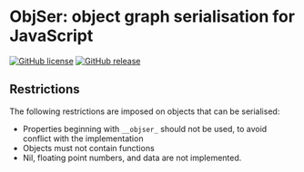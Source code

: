 # ObjSer: object graph serialisation for JavaScript

[![GitHub license](https://img.shields.io/github/license/ObjSer/objser-js.svg)](https://github.com/ObjSer/objser-js/blob/master/LICENSE)
[![GitHub release](https://img.shields.io/github/release/ObjSer/objser-js.svg)](https://github.com/ObjSer/objser-js/releases)

## Restrictions

The following restrictions are imposed on objects that can be serialised:

- Properties beginning with `__objser_` should not be used, to avoid conflict with the implementation
- Objects must not contain functions
- Nil, floating point numbers, and data are not implemented.


